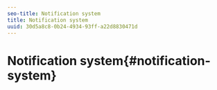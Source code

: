 ```yaml
---
seo-title: Notification system
title: Notification system
uuid: 30d5a8c8-0b24-4934-93ff-a22d8830471d
---
```


# Notification system{#notification-system}

